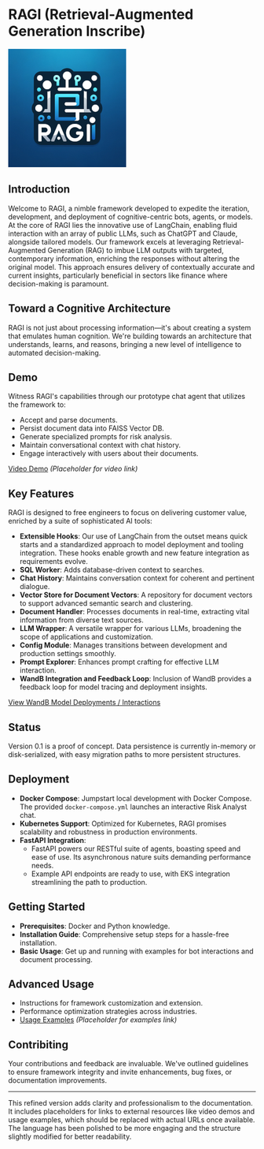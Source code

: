 # RAGI (Retrieval-Augmented Generation Inscribe)


![RAGI Logo](./docs/ragi_250.png)

## Introduction

Welcome to RAGI, a nimble framework developed to expedite the iteration, development, and deployment of cognitive-centric bots, agents, or models. At the core of RAGI lies the innovative use of LangChain, enabling fluid interaction with an array of public LLMs, such as ChatGPT and Claude, alongside tailored models. Our framework excels at leveraging Retrieval-Augmented Generation (RAG) to imbue LLM outputs with targeted, contemporary information, enriching the responses without altering the original model. This approach ensures delivery of contextually accurate and current insights, particularly beneficial in sectors like finance where decision-making is paramount.

## Toward a Cognitive Architecture

RAGI is not just about processing information—it's about creating a system that emulates human cognition. We're building towards an architecture that understands, learns, and reasons, bringing a new level of intelligence to automated decision-making.

## Demo

Witness RAGI's capabilities through our prototype chat agent that utilizes the framework to:
- Accept and parse documents.
- Persist document data into FAISS Vector DB.
- Generate specialized prompts for risk analysis.
- Maintain conversational context with chat history.
- Engage interactively with users about their documents.

[Video Demo](#) *(Placeholder for video link)*

## Key Features

RAGI is designed to free engineers to focus on delivering customer value, enriched by a suite of sophisticated AI tools:

- **Extensible Hooks**: Our use of LangChain from the outset means quick starts and a standardized approach to model deployment and tooling integration. These hooks enable growth and new feature integration as requirements evolve.
- **SQL Worker**: Adds database-driven context to searches.
- **Chat History**: Maintains conversation context for coherent and pertinent dialogue.
- **Vector Store for Document Vectors**: A repository for document vectors to support advanced semantic search and clustering.
- **Document Handler**: Processes documents in real-time, extracting vital information from diverse text sources.
- **LLM Wrapper**: A versatile wrapper for various LLMs, broadening the scope of applications and customization.
- **Config Module**: Manages transitions between development and production settings smoothly.
- **Prompt Explorer**: Enhances prompt crafting for effective LLM interaction.
- **WandB Integration and Feedback Loop**: Inclusion of WandB provides a feedback loop for model tracing and deployment insights.

[View WandB Model Deployments / Interactions](https://wandb.ai/a-sh0ts/langchain_callback_demo/reports/Prompt-Engineering-LLMs-with-LangChain-and-W-B--VmlldzozNjk1NTUw)

## Status 

Version 0.1 is a proof of concept. Data persistence is currently in-memory or disk-serialized, with easy migration paths to more persistent structures.

## Deployment

- **Docker Compose**: Jumpstart local development with Docker Compose. The provided `docker-compose.yml` launches an interactive Risk Analyst chat.
- **Kubernetes Support**: Optimized for Kubernetes, RAGI promises scalability and robustness in production environments.
- **FastAPI Integration**:
  - FastAPI powers our RESTful suite of agents, boasting speed and ease of use. Its asynchronous nature suits demanding performance needs.
  - Example API endpoints are ready to use, with EKS integration streamlining the path to production.

## Getting Started

- **Prerequisites**: Docker and Python knowledge.
- **Installation Guide**: Comprehensive setup steps for a hassle-free installation.
- **Basic Usage**: Get up and running with examples for bot interactions and document processing.

## Advanced Usage

- Instructions for framework customization and extension.
- Performance optimization strategies across industries.
- [Usage Examples](#) *(Placeholder for examples link)*

## Contribiting

Your contributions and feedback are invaluable. We've outlined guidelines to ensure framework integrity and invite enhancements, bug fixes, or documentation improvements.

---

This refined version adds clarity and professionalism to the documentation. It includes placeholders for links to external resources like video demos and usage examples, which should be replaced with actual URLs once available. The language has been polished to be more engaging and the structure slightly modified for better readability.
